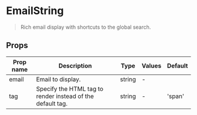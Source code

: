 # EmailString

> Rich email display with shortcuts to the global search.

## Props

| Prop name | Description                                                | Type   | Values | Default |
| --------- | ---------------------------------------------------------- | ------ | ------ | ------- |
| email     | Email to display.                                          | string | -      |         |
| tag       | Specify the HTML tag to render instead of the default tag. | string | -      | 'span'  |
